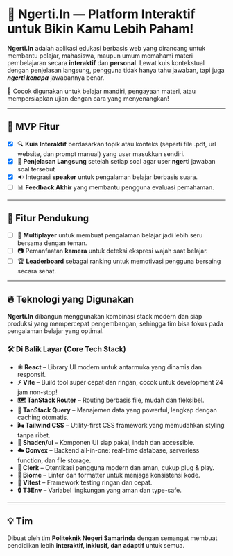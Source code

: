 # 🧠 Ngerti.In — Platform Interaktif untuk Bikin Kamu Lebih Paham!

**Ngerti.In** adalah aplikasi edukasi berbasis web yang dirancang untuk membantu pelajar, mahasiswa, maupun umum memahami materi pembelajaran secara **interaktif** dan **personal**. Lewat kuis kontekstual dengan penjelasan langsung, pengguna tidak hanya tahu jawaban, tapi juga _**ngerti kenapa**_ jawabannya benar.

🚀 Cocok digunakan untuk belajar mandiri, pengayaan materi, atau mempersiapkan ujian dengan cara yang menyenangkan!

---

## 🎯 MVP Fitur

- [x] 🔍 **Kuis Interaktif** berdasarkan topik atau konteks (seperti file .pdf, url website, dan prompt manual) yang user masukkan sendiri.
- [x] 🧠 **Penjelasan Langsung** setelah setiap soal agar user **ngerti** jawaban soal tersebut
- [x] 🔉 Integrasi **speaker** untuk pengalaman belajar berbasis suara.
- [ ] 📊 **Feedback Akhir** yang membantu pengguna evaluasi pemahaman.

---

## 🧪 Fitur Pendukung

- [ ] 🤝 **Multiplayer** untuk membuat pengalaman belajar jadi lebih seru bersama dengan teman.
- [ ] 📷 Pemanfaatan **kamera** untuk deteksi ekspresi wajah saat belajar.
- [ ] 🏆 **Leaderboard** sebagai ranking untuk memotivasi pengguna bersaing secara sehat.

---

## 🔥 Teknologi yang Digunakan

**Ngerti.In** dibangun menggunakan kombinasi stack modern dan siap produksi yang mempercepat pengembangan, sehingga tim bisa fokus pada pengalaman belajar yang optimal.

### 🛠️ Di Balik Layar (Core Tech Stack)

- **⚛️ React** – Library UI modern untuk antarmuka yang dinamis dan responsif.
- **⚡ Vite** – Build tool super cepat dan ringan, cocok untuk development 24 jam non-stop!
- **🗺️ TanStack Router** – Routing berbasis file, mudah dan fleksibel.
- **🔄 TanStack Query** – Manajemen data yang powerful, lengkap dengan caching otomatis.
- **🌬️ Tailwind CSS** – Utility-first CSS framework yang memudahkan styling tanpa ribet.
- **🎨 Shadcn/ui** – Komponen UI siap pakai, indah dan accessible.
- **☁️ Convex** – Backend all-in-one: real-time database, serverless function, dan file storage.
- **🔑 Clerk** – Otentikasi pengguna modern dan aman, cukup plug & play.
- **🧹 Biome** – Linter dan formatter untuk menjaga konsistensi kode.
- **🧪 Vitest** – Framework testing ringan dan cepat.
- **🔒 T3Env** – Variabel lingkungan yang aman dan type-safe.

---

## 💡 Tim

Dibuat oleh tim **Politeknik Negeri Samarinda** dengan semangat membuat pendidikan lebih **interaktif, inklusif, dan adaptif** untuk semua.
